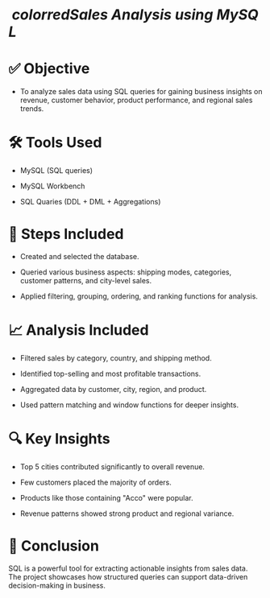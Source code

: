 # ${\ color {red} Sales\ Analysis\ using\  MySQL}$

# ✅ Objective
- To analyze sales data using SQL queries for gaining business insights on revenue, customer behavior, product performance, and regional sales trends.

# 🛠 Tools Used
- MySQL (SQL queries)

- MySQL Workbench

- SQL Quaries (DDL + DML + Aggregations)

# 🧾 Steps Included
- Created and selected the database.

- Queried various business aspects: shipping modes, categories, customer patterns, and city-level sales.

- Applied filtering, grouping, ordering, and ranking functions for analysis.

# 📈 Analysis Included
- Filtered sales by category, country, and shipping method.

- Identified top-selling and most profitable transactions.

- Aggregated data by customer, city, region, and product.

- Used pattern matching and window functions for deeper insights.

# 🔍 Key Insights
- Top 5 cities contributed significantly to overall revenue.

- Few customers placed the majority of orders.

- Products like those containing "Acco" were popular.

- Revenue patterns showed strong product and regional variance.

# 🧾 Conclusion
SQL is a powerful tool for extracting actionable insights from sales data. The project showcases how structured queries can support data-driven decision-making in business.
